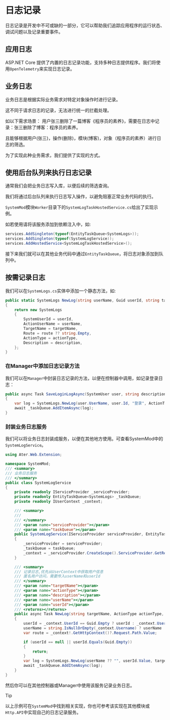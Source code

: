 # 日志记录

日志记录是开发中不可或缺的一部分，它可以帮助我们追踪应用程序的运行状态、调试问题以及记录重要事件。

## 应用日志

ASP.NET Core 提供了内置的日志记录功能，支持多种日志提供程序。我们将使用`OpenTelemetry`来实现日志记录。

## 业务日志

业务日志是根据实际业务需求对特定对象操作时进行记录。

这不同于请求日志的记录，无法进行统一的拦截处理。

如以下需求场景：
用户张三删除了一篇博客《程序员的素养》，需要在日志中记录：张三删除了博客：程序员的素养。

且能够根据用户(张三)，操作(删除)，模块(博客)，对象（程序员的素养）进行日志的筛选。

为了实现此种业务需求，我们提供了实现的方式。

## 使用后台队列来执行日志记录

通常我们会把业务日志写入库，以便后续的筛选查询。

我们将通过后台队列来执行日志写入操作，以避免阻塞正常业务代码的执行。

`SystemMod`模块`Worker`目录下的`SystemLogTaskHostedService.cs`给出了实现示例。

如若使用请将该服务添加到依赖注入中，如:

```csharp
services.AddSingleton(typeof(EntityTaskQueue<SystemLogs>));
services.AddSingleton(typeof(SystemLogService));
services.AddHostedService<SystemLogTaskHostedService>();
```

接下来我们就可以在其他业务代码中通过`EntityTaskQueue`，将日志对象添加到队列中。

## 按需记录日志

我们可以在`SystemLogs.cs`实体中添加一个静态方法，如:

```csharp
public static SystemLogs NewLog(string userName, Guid userId, string targetName, ActionType actionType, string? route = null, string? description = null)
{
    return new SystemLogs
    {
        SystemUserId = userId,
        ActionUserName = userName,
        TargetName = targetName,
        Route = route ?? string.Empty,
        ActionType = actionType,
        Description = description,
    };
}
```

### 在Manager中添加日志记录方法

我们可以在`Manager`中封装日志记录的方法，以便在控制器中调用，如记录登录日志：

```csharp
public async Task SaveLoginLogAsync(SystemUser user, string description)
{
    var log = SystemLogs.NewLog(user.UserName, user.Id, "登录", ActionType.Login, description: description);
    await _taskQueue.AddItemAsync(log);
}
```

### 封装业务日志服务

我们可以将业务日志封装成服务，以便在其他地方使用。可查看SystemMod中的`SystemLogService`。

```csharp
using Ater.Web.Extension;

namespace SystemMod;
/// <summary>
/// 业务日志服务
/// </summary>
public class SystemLogService
{
    private readonly IServiceProvider _serviceProvider;
    private readonly EntityTaskQueue<SystemLogs> _taskQueue;
    private readonly IUserContext _context;

    /// <summary>
    /// 
    /// </summary>
    /// <param name="serviceProvider"></param>
    /// <param name="taskQueue"></param>
    public SystemLogService(IServiceProvider serviceProvider, EntityTaskQueue<SystemLogs> taskQueue)
    {
        _serviceProvider = serviceProvider;
        _taskQueue = taskQueue;
        _context = _serviceProvider.CreateScope().ServiceProvider.GetRequiredService<IUserContext>();
    }

    /// <summary>
    /// 记录日志,优先从UserContext中获取用户信息
    /// 匿名用户访问，需要传入userName和userId
    /// </summary>
    /// <param name="targetName"></param>
    /// <param name="actionType"></param>
    /// <param name="description"></param>
    /// <param name="userName"></param>
    /// <param name="userId"></param>
    /// <returns></returns>
    public async Task NewLog(string targetName, ActionType actionType, string description, string? userName = null, Guid? userId = null)
    {
        userId = _context.UserId == Guid.Empty ? userId : _context.UserId;
        userName = string.IsNullOrEmpty(_context.Username) ? userName : _context.Username;
        var route = _context!.GetHttpContext()?.Request.Path.Value;

        if (userId == null || userId.Equals(Guid.Empty))
        {
            return;
        }
        var log = SystemLogs.NewLog(userName ?? "", userId.Value, targetName, actionType, route, description);
        await _taskQueue.AddItemAsync(log);
    }
}

```

然后你可以在其他控制器或Manager中使用该服务记录业务日志。

> [!TIP]
> 以上示例可在`SystemMod`中找到相关实现，你也可参考该实现在其他模块或`Http.API`中实现自己的日志记录服务。
